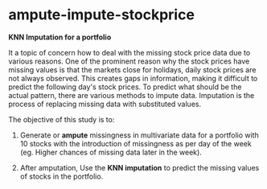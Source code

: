 # ampute-impute-stockprice
<b> KNN Imputation for a portfolio</b>

It a topic of concern how to deal with the missing stock price data due to various reasons. One of the prominent reason why the stock prices have missing values is that the markets close for holidays, daily stock prices are not always observed. This creates gaps in information, making it difficult to predict the following day's stock prices. To predict what should be the actual pattern, there are various methods to impute data. Imputation is the process of replacing missing data with substituted values.

The objective of this study is to:
1. Generate or <b>ampute</b> missingness in multivariate data for a portfolio with 10 stocks with the introduction of missingness as per day of the week (eg. Higher chances of missing data later in the week).

2. After amputation, Use the <b>KNN imputation</b> to predict the missing values of stocks in the portfolio.


